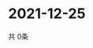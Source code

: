 # 2021-12-25
  共 0条

  <!-- BEGIN -->
  <!-- 最后更新时间Sat Dec 25 2021 08:05:31 GMT+0000 (Coordinated Universal Time) -->
  
  <!-- END -->
  
  